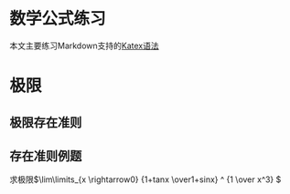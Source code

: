 # 数学公式练习
本文主要练习Markdown支持的[Katex语法](https://katex.org/docs/supported.html#accents)
# 极限

## 极限存在准则

## 存在准则例题
求极限$\lim\limits_{x \rightarrow0} {1+tanx \over1+sinx} ^ {1 \over x^3} $